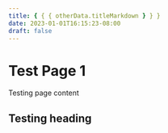 ```yaml
---
title: { { { otherData.titleMarkdown } } }
date: 2023-01-01T16:15:23-08:00
draft: false
---
```


# Test Page 1

Testing page content

## Testing heading


